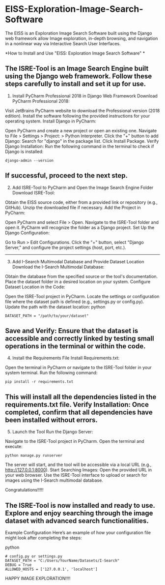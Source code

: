 # EISS-Exploration-Image-Search-Software
The EISS is an Exploration Image Search Software built using the Django web framework allow Image exploration, in-depth browsing, and navigation in a nonlinear way via Interactive Search User Interfaces.

*How to Install and Use "EISS: Exploration Image Search Software" *

The ISRE-Tool is an Image Search Engine built using the Django web framework. Follow these steps carefully to install and set it up for use.
----------------------------------------------------------------------------------------------------------------
1. Install PyCharm Professional 2018 in Django Web Framework
Download PyCharm Professional 2018:

Visit JetBrains PyCharm website to download the Professional version (2018 edition).
Install the software following the provided instructions for your operating system.
Install Django in PyCharm:

Open PyCharm and create a new project or open an existing one.
Navigate to File > Settings > Project: <Project Name> > Python Interpreter.
Click the "+" button to add Django:
Search for "django" in the package list.
Click Install Package.
Verify Django Installation:
Run the following command in the terminal to check if Django is installed:

	django-admin --version

If successful, proceed to the next step.
---------------------------------------------------------------------------------------------------------------
2. Add ISRE-Tool to PyCharm and Open the Image Search Engine Folder
Download ISRE-Tool:

Obtain the EISS source code, either from a provided link or repository (e.g., GitHub).
Unzip the downloaded file if necessary.
Add the Project in PyCharm:

Open PyCharm and select File > Open.
Navigate to the ISRE-Tool folder and open it.
PyCharm will recognize the folder as a Django project.
Set Up the Django Configuration:

Go to Run > Edit Configurations.
Click the "+" button, select "Django Server," and configure the project settings (host, port, etc.).

------------------------------------------------------------------------------------------------------------------
3. Add I-Search Multimodal Database and Provide Dataset Location
Download the I-Search Multimodal Database:

Obtain the database from the specified source or the tool's documentation.
Place the dataset folder in a desired location on your system.
Configure Dataset Location in the Code:

Open the ISRE-Tool project in PyCharm.
Locate the settings or configuration file where the dataset path is defined (e.g., settings.py or config.py).
Update the path with the dataset location:
python

	DATASET_PATH = "/path/to/your/dataset"

Save and Verify:
Ensure that the dataset is accessible and correctly linked by testing small operations in the terminal or within the code.
-----------------------------------------------------------------------------------------------------------------------------
4. Install the Requirements File
Install Requirements.txt:

Open the terminal in PyCharm or navigate to the ISRE-Tool folder in your system terminal.
Run the following command:

	pip install -r requirements.txt

This will install all the dependencies listed in the requirements.txt file.
Verify Installation:
Once completed, confirm that all dependencies have been installed without errors.
-------------------------------------------------------------------------------------------------------------------------
5. Launch the Tool
Run the Django Server:

Navigate to the ISRE-Tool project in PyCharm.
Open the terminal and execute:
	
	python manage.py runserver

The server will start, and the tool will be accessible via a local URL (e.g., http://127.0.0.1:8000).
Start Searching Images:
Open the provided URL in your web browser.
Use the ISRE-Tool interface to upload or search for images using the I-Search multimodal database.

Congratulations!!!!!

The ISRE-Tool is now installed and ready to use. Explore and enjoy searching through the image dataset with advanced search functionalities.
---------------------------------------------------------------------------------------------------------------------------------------------------------
Example Configuration
Here’s an example of how your configuration file might look after completing the steps:

python

	# config.py or settings.py
	DATASET_PATH = "C:/Users/YourName/Datasets/I-Search"
	DEBUG = True
	ALLOWED_HOSTS = ['127.0.0.1', 'localhost']

HAPPY IMAGE EXPLORATION!!!!
